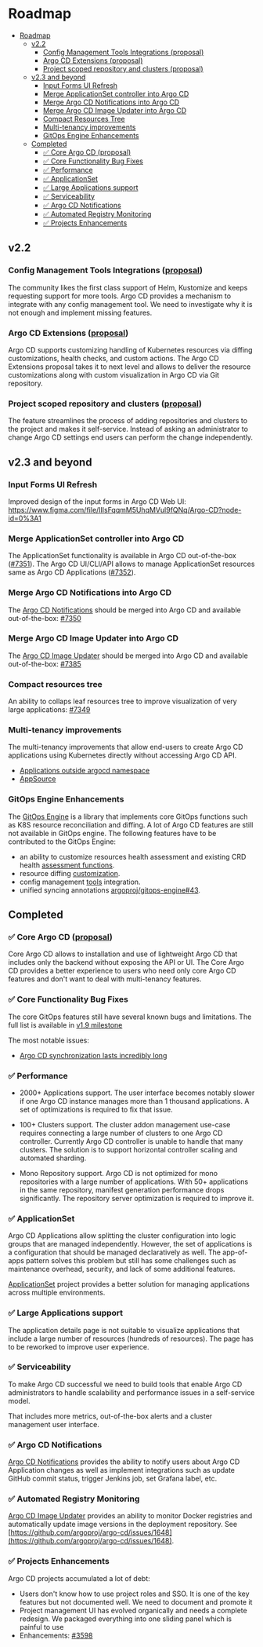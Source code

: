 # Roadmap

- [Roadmap](#roadmap)
  - [v2.2](#v22)
    - [Config Management Tools Integrations (proposal)](#config-management-tools-integrations-proposal)
    - [Argo CD Extensions (proposal)](#argo-cd-extensions-proposal)
    - [Project scoped repository and clusters (proposal)](#project-scoped-repository-and-clusters-proposal)
  - [v2.3 and beyond](#v23-and-beyond)
    - [Input Forms UI Refresh](#input-forms-ui-refresh)
    - [Merge ApplicationSet controller into Argo CD](#merge-applicationset-controller-into-argo-cd)
    - [Merge Argo CD Notifications into Argo CD](#merge-argo-cd-notifications-into-argo-cd)
    - [Merge Argo CD Image Updater into Argo CD](#merge-argo-cd-image-updater-into-argo-cd)
    - [Compact Resources Tree](#compact-resources-tree)
    - [Multi-tenancy improvements](#multi-tenancy-improvements)
    - [GitOps Engine Enhancements](#gitops-engine-enhancements)
  - [Completed](#completed)
    - [✅ Core Argo CD (proposal)](#core-argo-cd-aka-gitops-agent-proposal)
    - [✅ Core Functionality Bug Fixes](#-core-functionality-bug-fixes)
    - [✅ Performance](#-performance)
    - [✅ ApplicationSet](#-applicationset)
    - [✅ Large Applications support](#-large-applications-support)
    - [✅ Serviceability](#-serviceability)
    - [✅ Argo CD Notifications](#-argo-cd-notifications)
    - [✅ Automated Registry Monitoring](#-automated-registry-monitoring)
    - [✅ Projects Enhancements](#-projects-enhancements)

## v2.2

### Config Management Tools Integrations ([proposal](https://github.com/argoproj/argo-cd/pull/5927))

The community likes the first class support of Helm, Kustomize and keeps requesting support for more tools.
Argo CD provides a mechanism to integrate with any config management tool. We need to investigate why
it is not enough and implement missing features.


### Argo CD Extensions ([proposal](https://github.com/argoproj/argo-cd/pull/6240))

Argo CD supports customizing handling of Kubernetes resources via diffing customizations,
health checks, and custom actions. The Argo CD Extensions proposal takes it to next
level and allows to deliver the resource customizations along with custom visualization in Argo CD
via Git repository.

### Project scoped repository and clusters ([proposal](https://github.com/argoproj/argo-cd/blob/master/docs/proposals/project-repos-and-clusters.md))

The feature streamlines the process of adding repositories and clusters to the project and makes it self-service.
Instead of asking an administrator to change Argo CD settings end users can perform the change independently.

## v2.3 and beyond

### Input Forms UI Refresh

Improved design of the input forms in Argo CD Web UI: https://www.figma.com/file/IIlsFqqmM5UhqMVul9fQNq/Argo-CD?node-id=0%3A1

### Merge ApplicationSet controller into Argo CD

The ApplicationSet functionality is available in Argo CD out-of-the-box ([#7351](https://github.com/argoproj/argo-cd/issues/7351)).
The Argo CD UI/CLI/API allows to manage ApplicationSet resources same as Argo CD Applications ([#7352](https://github.com/argoproj/argo-cd/issues/7352)).

### Merge Argo CD Notifications into Argo CD

The [Argo CD Notifications](https://github.com/argoproj-labs/argocd-notifications) should be merged into Argo CD and available out-of-the-box: [#7350](https://github.com/argoproj/argo-cd/issues/7350)

### Merge Argo CD Image Updater into Argo CD

The [Argo CD Image Updater](https://github.com/argoproj-labs/argocd-image-updater) should be merged into Argo CD and available out-of-the-box: [#7385](https://github.com/argoproj/argo-cd/issues/7385)

### Compact resources tree

An ability to collaps leaf resources tree to improve visualization of very large applications: [#7349](https://github.com/argoproj/argo-cd/issues/7349)

### Multi-tenancy improvements

The multi-tenancy improvements that allow end-users to create Argo CD applications using Kubernetes directly without accessing Argo CD API.
* [Applications outside argocd namespace](https://github.com/argoproj/argo-cd/pull/6409)
* [AppSource](https://github.com/argoproj-labs/appsource)


### GitOps Engine Enhancements

The [GitOps Engine](https://github.com/argoproj/gitops-engine) is a library that implements core GitOps functions such as K8S resource reconciliation and diffing.
A lot of Argo CD features are still not available in GitOps engine. The following features have to be contributed to the GitOps Engine:

* an ability to customize resources health assessment and existing CRD health [assessment functions](https://github.com/argoproj/argo-cd/tree/master/resource_customizations).
* resource diffing [customization](../user-guide/diffing/).
* config management [tools](../user-guide/application_sources/) integration.
* unified syncing annotations [argoproj/gitops-engine#43](https://github.com/argoproj/gitops-engine/issues/43).

## Completed

### ✅ Core Argo CD ([proposal](https://github.com/argoproj/argo-cd/pull/6385))

Core Argo CD allows to installation and use of lightweight Argo CD that includes only the backend without exposing the API or UI.
The Core Argo CD provides a better experience to users who need only core Argo CD features and don't want to deal with multi-tenancy features.

### ✅ Core Functionality Bug Fixes

The core GitOps features still have several known bugs and limitations. The full list is available in [v1.9 milestone](
https://github.com/argoproj/argo-cd/issues?q=is%3Aopen+is%3Aissue+label%3Abug+milestone%3A%22v1.9%22+label%3Acomponent%3Acore)

The most notable issues:

* [Argo CD synchronization lasts incredibly long](https://github.com/argoproj/argo-cd/issues/3663)

### ✅ Performance

* 2000+ Applications support. The user interface becomes notably slower if one Argo CD instance manages more than 1 thousand applications.
A set of optimizations is required to fix that issue.

* 100+ Clusters support. The cluster addon management use-case requires connecting a large number of clusters to one Argo CD controller.
Currently Argo CD controller is unable to handle that many clusters. The solution is to support horizontal controller scaling and automated sharding.

* Mono Repository support. Argo CD is not optimized for mono repositories with a large number of applications. With 50+ applications in the same repository, manifest generation performance drops significantly. The repository server optimization is required to improve it.

### ✅ ApplicationSet

Argo CD Applications allow splitting the cluster configuration into logic groups that are managed independently. However, the set of applications
is a configuration that should be managed declaratively as well. The app-of-apps pattern solves this problem but still has some challenges such as
maintenance overhead, security, and lack of some additional features.

[ApplicationSet](https://github.com/argoproj-labs/applicationset) project provides a better solution for managing applications across multiple environments.

### ✅ Large Applications support

The application details page is not suitable to visualize applications that include a large number of resources (hundreds of resources). The page has to be reworked
to improve user experience.

### ✅ Serviceability

To make Argo CD successful we need to build tools that enable Argo CD administrators to handle scalability and performance issues in a self-service model.

That includes more metrics, out-of-the-box alerts and a cluster management user interface.


### ✅ Argo CD Notifications

[Argo CD Notifications](https://github.com/argoproj-labs/argocd-notifications) provides the ability to notify users about Argo CD Application
changes as well as implement integrations such as update GitHub commit status, trigger Jenkins job, set Grafana label, etc.

### ✅ Automated Registry Monitoring

[Argo CD Image Updater](https://github.com/argoproj-labs/argocd-image-updater) provides an ability to monitor Docker registries and automatically
update image versions in the deployment repository. See [https://github.com/argoproj/argo-cd/issues/1648](https://github.com/argoproj/argo-cd/issues/1648).


### ✅ Projects Enhancements

Argo CD projects accumulated a lot of debt:

* Users don't know how to use project roles and SSO. It is one of the key features but not documented well. We need to document and promote it
* Project management UI has evolved organically and needs a complete redesign. We packaged everything into one sliding panel which is painful to use
* Enhancements: [#3598](https://github.com/argoproj/argo-cd/issues/3598)